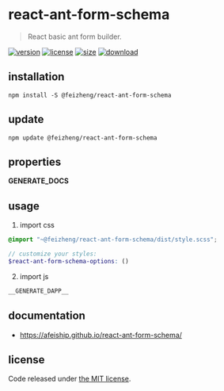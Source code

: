 # react-ant-form-schema
> React basic ant form builder.

[![version][version-image]][version-url]
[![license][license-image]][license-url]
[![size][size-image]][size-url]
[![download][download-image]][download-url]

## installation
```shell
npm install -S @feizheng/react-ant-form-schema
```

## update
```shell
npm update @feizheng/react-ant-form-schema
```

## properties
__GENERATE_DOCS__

## usage
1. import css
  ```scss
  @import "~@feizheng/react-ant-form-schema/dist/style.scss";

  // customize your styles:
  $react-ant-form-schema-options: ()
  ```
2. import js
  ```js
__GENERATE_DAPP__
  ```

## documentation
- https://afeiship.github.io/react-ant-form-schema/


## license
Code released under [the MIT license](https://github.com/afeiship/react-ant-form-schema/blob/master/LICENSE.txt).

[version-image]: https://img.shields.io/npm/v/@feizheng/react-ant-form-schema
[version-url]: https://npmjs.org/package/@feizheng/react-ant-form-schema

[license-image]: https://img.shields.io/npm/l/@feizheng/react-ant-form-schema
[license-url]: https://github.com/afeiship/react-ant-form-schema/blob/master/LICENSE.txt

[size-image]: https://img.shields.io/bundlephobia/minzip/@feizheng/react-ant-form-schema
[size-url]: https://github.com/afeiship/react-ant-form-schema/blob/master/dist/react-ant-form-schema.min.js

[download-image]: https://img.shields.io/npm/dm/@feizheng/react-ant-form-schema
[download-url]: https://www.npmjs.com/package/@feizheng/react-ant-form-schema
